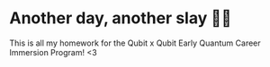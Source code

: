 # Another day, another slay 🫶🏾
This is all my homework for the Qubit x Qubit Early Quantum Career Immersion Program! <3
